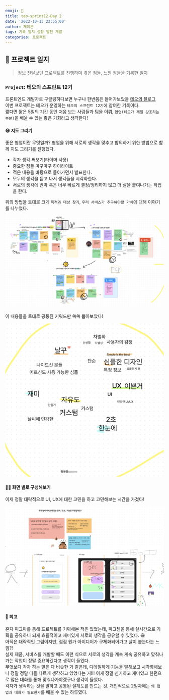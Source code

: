 ```yaml
---
emoji: 🔨
title: teo-sprint12-Day 2
date: '2022-10-13 23:55:00'
author: 제이든
tags: 기록 일지 성장 발전 개발
categories: 프로젝트
---
```


## 🔨 프로젝트 일지

> 정보 전달보단 프로젝트를 진행하며 겪은 점들, 느낀 점들을 기록한 일지

### `Project`: 테오의 스프린트 12기

프론트엔드 개발자로 구글링하다보면 누구나 한번쯤은 들어가보았을 [테오의 블로그](https://velog.io/@teo)<br/>
이번 프로젝트는 테오가 운영하는 `테오의 스프린트 12기`에 참여한 기록이다.<br/>
짧다면 짧은 5일의 기간 동안 처음 보는 사람들과 팀을 이뤄, `협업(테오가 제일 강조하는 부분)`을 배울 수 있는 좋은 기회라고 생각한다!

#### 😆 지도 그리기

좋은 협업이란 무엇일까? 협업을 위해 서로의 생각을 맞추고 합의하기 위한 방법으로 함께 지도 그리기를 진행했다.<br/>

- 각자 생각 써보기(타이머 사용)
- 중요한 점들 마구마구 하이라이트
- 적은 내용을 바탕으로 돌아가면서 발표한다.
- 모두의 생각을 듣고 나서 생각들을 시각화한다.
- 서로의 생각에 반박 혹은 너무 빠르게 결정/정리하지 않고 더 살을 붙여나가는 작업을 한다.

위의 방법을 토대로 크게 `목적과 대상 찾기`, `우리 서비스가 추구해야할 가치`에 대해 이야기를 나누었다.

![지도 그리기](src/2day-1.png)

이 내용들을 토대로 공통된 키워드만 쏙쏙 뽑아보았다!

![](src/2day-2.png)

#### 😶‍🌫️ 화면 별로 구성해보기

이제 정말 대략적으로 UI, UX에 대한 고민을 하고 고민해보는 시간을 가졌다!

![](src/2day-3.png)

#### 👻 회고

혼자 피그마를 통해 프로젝트를 기획해본 적은 있었는데, 피그젬을 통해 실시간으로 기획을 공유하니 되게 효율적이고 재미있게 서로의 생각을 공유할 수 있었다. 😆<br/>
아직은 대략적인 그림이지만, 점점 뭔가 아이디어가 구체화되어가고 살이 붙는다는 느낌?!<br/>
실제 제품, 서비스를 개발할 때도 이런 식으로 서로의 생각을 계속 계속 공유하고 맞춰나가는 작업이 정말 중요하겠다고 생각이 들었다.<br/>
무엇보다 각자 하는 말은 다 비슷한 거 같은데, 디테일하게 기능을 말해보고 시각화해보니 정말 정말 다들 다르게 생각하고 있었다는 거!!! 이게 정말 신기하고 재미있고 한편으로 많은 대화를 통해 맞춰나가야겠구나 생각이 들었다.<br/>
각자가 생각하는 것을 말하고 공통된 설계도를 만드는 것. 개인적으로 2일차에는 `왜 협업과 대화가 필요한가`를 배울 수 있는 하루였다.

```toc

```
